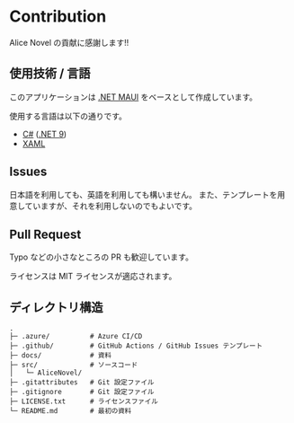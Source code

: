 # Contribution
Alice Novel の貢献に感謝します!!

## 使用技術 / 言語
このアプリケーションは [.NET MAUI] をベースとして作成しています。

使用する言語は以下の通りです。
- [C#] ([.NET 9])
- [XAML]

[.NET MAUI]: https://dot.net/maui ".NET MAUI"
[C#]: https://learn.microsoft.com/dotnet/csharp/ "C# 資料"
[.NET 9]: https://dot.net ".NET"
[XAML]: https://learn.microsoft.com/dotnet/maui/xaml/ ".NET MAUI XAML 資料"

## Issues
日本語を利用しても、英語を利用しても構いません。
また、テンプレートを用意していますが、それを利用しないのでもよいです。

## Pull Request
Typo などの小さなところの PR も歓迎しています。

ライセンスは MIT ライセンスが適応されます。

## ディレクトリ構造
```
.
├─ .azure/          # Azure CI/CD
├─ .github/         # GitHub Actions / GitHub Issues テンプレート
├─ docs/            # 資料
├─ src/             # ソースコード
│   └─ AliceNovel/
├─ .gitattributes   # Git 設定ファイル
├─ .gitignore       # Git 設定ファイル
├─ LICENSE.txt      # ライセンスファイル
└─ README.md        # 最初の資料
```

